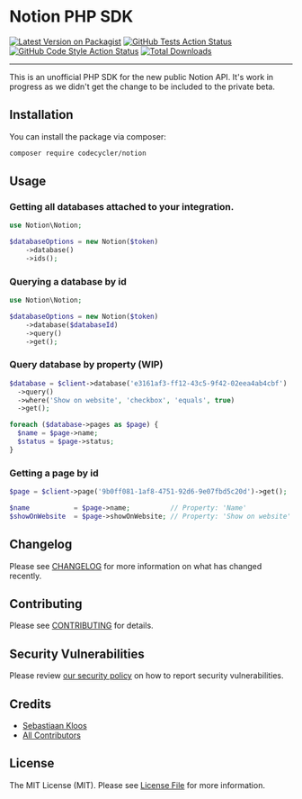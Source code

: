 # Notion PHP SDK

[![Latest Version on Packagist](https://img.shields.io/packagist/v/codecycler/notion.svg?style=flat-square)](https://packagist.org/packages/codecycler/notion)
[![GitHub Tests Action Status](https://img.shields.io/github/workflow/status/codecycler/notion/run-tests?label=tests)](https://github.com/codecycler/notion/actions?query=workflow%3ATests+branch%3Amaster)
[![GitHub Code Style Action Status](https://img.shields.io/github/workflow/status/codecycler/notion/Check%20&%20fix%20styling?label=code%20style)](https://github.com/codecycler/notion/actions?query=workflow%3A"Check+%26+fix+styling"+branch%3Amaster)
[![Total Downloads](https://img.shields.io/packagist/dt/codecycler/notion.svg?style=flat-square)](https://packagist.org/packages/codecycler/notion)

---
This is an unofficial PHP SDK for the new public Notion API. It's work in progress as we didn't get the change to be included to the private beta.

## Installation

You can install the package via composer:

```bash
composer require codecycler/notion
```

## Usage

### Getting all databases attached  to your integration.
```php
use Notion\Notion;

$databaseOptions = new Notion($token)
    ->database()
    ->ids();
```

### Querying a database by id
```php
use Notion\Notion;

$databaseOptions = new Notion($token)
    ->database($databaseId)
    ->query()
    ->get();
```

### Query database by property (WIP)
```php
$database = $client->database('e3161af3-ff12-43c5-9f42-02eea4ab4cbf')
  ->query()
  ->where('Show on website', 'checkbox', 'equals', true)
  ->get();

foreach ($database->pages as $page) {
  $name = $page->name;
  $status = $page->status;
}
```

### Getting a page by id
```php
$page = $client->page('9b0ff081-1af8-4751-92d6-9e07fbd5c20d')->get();

$name           = $page->name;          // Property: 'Name'
$showOnWebsite  = $page->showOnWebsite; // Property: 'Show on website'
```

## Changelog

Please see [CHANGELOG](CHANGELOG.md) for more information on what has changed recently.

## Contributing

Please see [CONTRIBUTING](.github/CONTRIBUTING.md) for details.

## Security Vulnerabilities

Please review [our security policy](../../security/policy) on how to report security vulnerabilities.

## Credits

- [Sebastiaan Kloos](https://github.com/codecyclernl)
- [All Contributors](../../contributors)

## License

The MIT License (MIT). Please see [License File](LICENSE.md) for more information.
